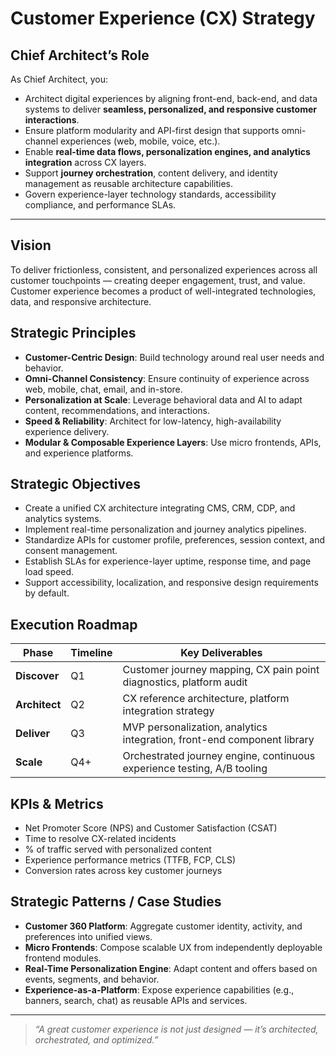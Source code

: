 # Customer Experience (CX) Strategy

## Chief Architect’s Role

As Chief Architect, you:
- Architect digital experiences by aligning front-end, back-end, and data systems to deliver **seamless, personalized, and responsive customer interactions**.
- Ensure platform modularity and API-first design that supports omni-channel experiences (web, mobile, voice, etc.).
- Enable **real-time data flows, personalization engines, and analytics integration** across CX layers.
- Support **journey orchestration**, content delivery, and identity management as reusable architecture capabilities.
- Govern experience-layer technology standards, accessibility compliance, and performance SLAs.

---

## Vision

To deliver frictionless, consistent, and personalized experiences across all customer touchpoints — creating deeper engagement, trust, and value. Customer experience becomes a product of well-integrated technologies, data, and responsive architecture.

## Strategic Principles

- **Customer-Centric Design**: Build technology around real user needs and behavior.
- **Omni-Channel Consistency**: Ensure continuity of experience across web, mobile, chat, email, and in-store.
- **Personalization at Scale**: Leverage behavioral data and AI to adapt content, recommendations, and interactions.
- **Speed & Reliability**: Architect for low-latency, high-availability experience delivery.
- **Modular & Composable Experience Layers**: Use micro frontends, APIs, and experience platforms.

## Strategic Objectives

- Create a unified CX architecture integrating CMS, CRM, CDP, and analytics systems.
- Implement real-time personalization and journey analytics pipelines.
- Standardize APIs for customer profile, preferences, session context, and consent management.
- Establish SLAs for experience-layer uptime, response time, and page load speed.
- Support accessibility, localization, and responsive design requirements by default.

## Execution Roadmap

| Phase       | Timeline | Key Deliverables |
|-------------|----------|------------------|
| **Discover**   | Q1       | Customer journey mapping, CX pain point diagnostics, platform audit |
| **Architect**  | Q2       | CX reference architecture, platform integration strategy |
| **Deliver**    | Q3       | MVP personalization, analytics integration, front-end component library |
| **Scale**      | Q4+      | Orchestrated journey engine, continuous experience testing, A/B tooling

## KPIs & Metrics

- Net Promoter Score (NPS) and Customer Satisfaction (CSAT)
- Time to resolve CX-related incidents
- % of traffic served with personalized content
- Experience performance metrics (TTFB, FCP, CLS)
- Conversion rates across key customer journeys

## Strategic Patterns / Case Studies

- **Customer 360 Platform**: Aggregate customer identity, activity, and preferences into unified views.
- **Micro Frontends**: Compose scalable UX from independently deployable frontend modules.
- **Real-Time Personalization Engine**: Adapt content and offers based on events, segments, and behavior.
- **Experience-as-a-Platform**: Expose experience capabilities (e.g., banners, search, chat) as reusable APIs and services.

---

> _“A great customer experience is not just designed — it’s architected, orchestrated, and optimized.”_
